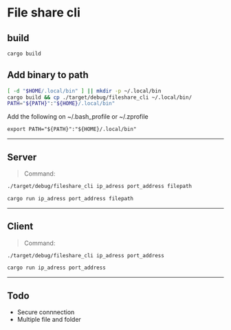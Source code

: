 # File share cli

## build

```bash
cargo build
```

## Add binary to path

```bash
[ -d "$HOME/.local/bin" ] || mkdir -p ~/.local/bin
cargo build && cp ./target/debug/fileshare_cli ~/.local/bin/
PATH="${PATH}":"${HOME}/.local/bin"
```

Add the following on ~/.bash_profile or ~/.zprofile

```txt
export PATH="${PATH}":"${HOME}/.local/bin"
```

------

## Server

> Command:

```bash
./target/debug/fileshare_cli ip_adress port_address filepath
```

```bash
cargo run ip_adress port_address filepath
```

------

## Client
>
> Command:

```bash
./target/debug/fileshare_cli ip_adress port_address
```

```bash
cargo run ip_adress port_address
```

------

## Todo

- Secure connnection
- Multiple file and folder
